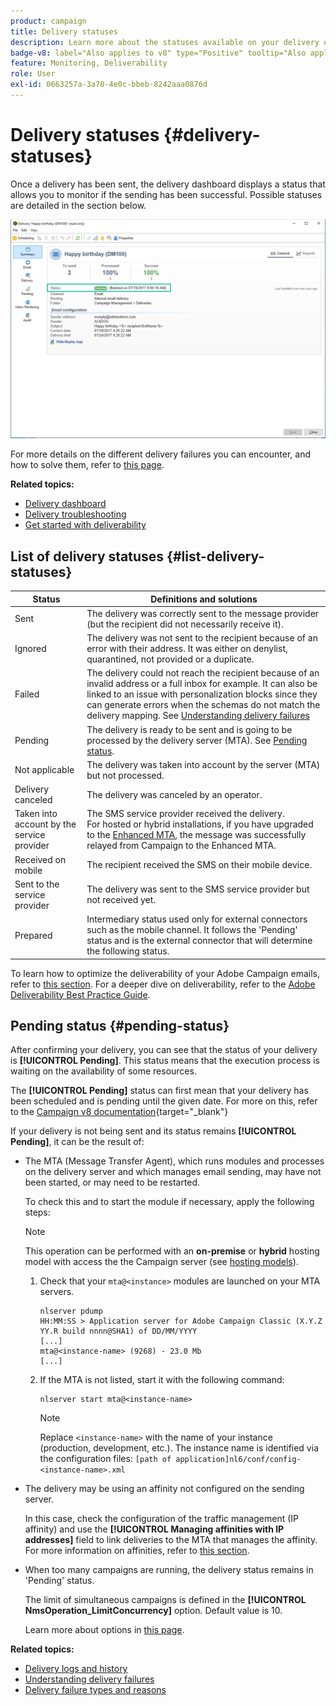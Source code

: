 ```yaml
---
product: campaign
title: Delivery statuses
description: Learn more about the statuses available on your delivery dashboard
badge-v8: label="Also applies to v8" type="Positive" tooltip="Also applies to Campaign v8"
feature: Monitoring, Deliverability
role: User
exl-id: 0663257a-3a70-4e0c-bbeb-8242aaa0876d
---
```

# Delivery statuses {#delivery-statuses}

 

<!--ajouter intro 

ajouter screenshot -->

Once a delivery has been sent, the delivery dashboard displays a status that allows you to monitor if the sending has been successful. Possible statuses are detailed in the section below.

![](assets/delivery-status.png)

For more details on the different delivery failures you can encounter, and how to solve them, refer to [this page](understanding-delivery-failures.md).

**Related topics:**

* [Delivery dashboard](delivery-dashboard.md)
* [Delivery troubleshooting](delivery-troubleshooting.md)
* [Get started with deliverability](about-deliverability.md)

## List of delivery statuses {#list-delivery-statuses}

<table> 
 <thead> 
  <tr> 
   <th> Status<br /> </th> 
   <th> Definitions and solutions<br /> </th> 
  </tr> 
 </thead> 
 <tbody> 
  <tr> 
   <td> Sent<br /> </td> 
   <td> The delivery was correctly sent to the message provider (but the recipient did not necessarily receive it).<br /> </td> 
  </tr> 
  <tr> 
   <td> Ignored<br /> </td> 
   <td> The delivery was not sent to the recipient because of an error with their address. It was either on denylist, quarantined, not provided or a duplicate. <br /> </td> 
  </tr> 
  <tr> 
   <td> Failed<br /> </td> 
   <td> The delivery could not reach the recipient because of an invalid address or a full inbox for example. It can also be linked to an issue with personalization blocks since they can generate errors when the schemas do not match the delivery mapping. See <a href="understanding-delivery-failures.md" target="_blank">Understanding delivery failures</a><br /> </td> 
  </tr>
  <tr> 
   <td> Pending<br /> </td> 
   <td> The delivery is ready to be sent and is going to be processed by the delivery server (MTA). See <a href="#pending-status" target="_blank">Pending status</a>.<br /> </td> 
  </tr> 
  <tr> 
   <td> Not applicable<br /> </td> 
   <td> The delivery was taken into account by the server (MTA) but not processed.<br /> </td> 
  </tr>  
  <tr> 
   <td> Delivery canceled<br /> </td> 
   <td> The delivery was canceled by an operator.<br /> </td> 
  </tr> 
  <tr> 
   <td> Taken into account by the service provider<br /> </td> 
   <td> The SMS service provider received the delivery.<br /> For hosted or hybrid installations, if you have upgraded to the <a href="sending-with-enhanced-mta.md" target="_blank">Enhanced MTA</a>, the message was successfully relayed from Campaign to the Enhanced MTA.</td> 
  </tr> 
  <tr> 
   <td> Received on mobile<br /> </td> 
   <td> The recipient received the SMS on their mobile device.<br /> </td> 
  </tr>
  <tr> 
   <td> Sent to the service provider<br /> </td> 
   <td> The delivery was sent to the SMS service provider but not received yet.<br />
   </td> 
  </tr> 
  <tr> 
   <td> Prepared<br /> </td> 
   <td> Intermediary status used only for external connectors such as the mobile channel. It follows the 'Pending' status and is the external connector that will determine the following status.<br /> </td> 
  </tr> 
 </tbody> 
</table>

To learn how to optimize the deliverability of your Adobe Campaign emails, refer to [this section](about-deliverability.md). For a deeper dive on deliverability, refer to the [Adobe Deliverability Best Practice Guide](https://experienceleague.adobe.com/docs/deliverability-learn/deliverability-best-practice-guide/introduction.html).

## Pending status {#pending-status}

After confirming your delivery, you can see that the status of your delivery is **[!UICONTROL Pending]**. This status means that the execution process is waiting on the availability of some resources.

The **[!UICONTROL Pending]** status can first mean that your delivery has been scheduled and is pending until the given date. For more on this, refer to the [Campaign v8 documentation](https://experienceleague.adobe.com/docs/campaign/campaign-v8/send/validate/configure-and-send.html#schedule-delivery-sending){target="_blank"} 

If your delivery is not being sent and its status remains **[!UICONTROL Pending]**, it can be the result of:

* The MTA (Message Transfer Agent), which runs modules and processes on the delivery server and which manages email sending, may have not been started, or may need to be restarted.

    To check this and to start the module if necessary, apply the following steps:

    >[!NOTE]
    >
    >This operation can be performed with an **on-premise** or **hybrid** hosting model with access the the Campaign server (see [hosting models](../../installation/using/hosting-models.md)).

    1. Check that your `mta@<instance>` modules are launched on your MTA servers.

        ```
        nlserver pdump
        HH:MM:SS > Application server for Adobe Campaign Classic (X.Y.Z YY.R build nnnn@SHA1) of DD/MM/YYYY
        [...]
        mta@<instance-name> (9268) - 23.0 Mb
        [...]
        ```

    1. If the MTA is not listed, start it with the following command:

        ```
        nlserver start mta@<instance-name>
        ```

        >[!NOTE]
        >
        >Replace `<instance-name>` with the name of your instance (production, development, etc.). The instance name is identified via the configuration files: `[path of application]nl6/conf/config-<instance-name>.xml`

* The delivery may be using an affinity not configured on the sending server.
    
    In this case, check the configuration of the traffic management (IP affinity) and use the **[!UICONTROL Managing affinities with IP addresses]** field to link deliveries to the MTA that manages the affinity. For more information on affinities, refer to [this section](../../installation/using/configure-delivery-settings.md).

* When too many campaigns are running, the delivery status remains in 'Pending' status.

    The limit of simultaneous campaigns is defined in the **[!UICONTROL NmsOperation_LimitConcurrency]** option. Default value is 10.
    
    Learn more about options in [this page](../../installation/using/configuring-campaign-options.md).


**Related topics:**

* [Delivery logs and history](#delivery-logs-and-history)
* [Understanding delivery failures](understanding-delivery-failures.md)
* [Delivery failure types and reasons](understanding-delivery-failures.md#delivery-failure-types-and-reasons)
